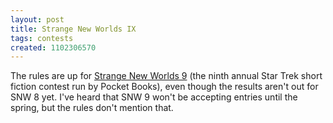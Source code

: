```yaml
---
layout: post
title: Strange New Worlds IX
tags: contests
created: 1102306570
---
```

 The rules are up for [Strange New Worlds 9](http://www.simonsays.com/content/feature.cfm?sid=44&feature_id=2850) (the ninth annual Star Trek short fiction contest run by Pocket Books), even though the results aren't out for SNW 8 yet.  I've heard that SNW 9 won't be accepting entries until the spring, but the rules don't mention that. 
